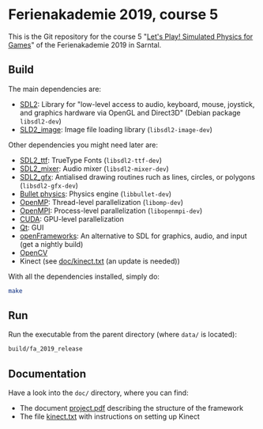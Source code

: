 # Ferienakademie 2019, course 5

This is the Git repository for the course 5 "[Let's Play! Simulated Physics for Games](https://www.ferienakademie.de/kurse-2019/kurs-5/)" of the Ferienakademie 2019 in Sarntal.

## Build

The main dependencies are:
* [SDL2](https://www.libsdl.org/): Library for "low-level access to audio, keyboard, mouse, joystick, and graphics hardware via OpenGL and Direct3D" (Debian package `libsdl2-dev`)
* [SLD2_image](https://www.libsdl.org/projects/SDL_image/): Image file loading library (`libsdl2-image-dev`)

Other dependencies you might need later are:
* [SDL2_ttf](https://www.libsdl.org/projects/SDL_ttf/): TrueType Fonts (`libsdl2-ttf-dev`)
* [SDL2_mixer](https://www.libsdl.org/projects/SDL_mixer/): Audio mixer (`libsdl2-mixer-dev`)
* [SDL2_gfx](https://www.libsdl.org/): Antialised drawing routines ruch as lines, circles, or polygons (`libsdl2-gfx-dev`)
* [Bullet physics](https://pybullet.org/wordpress/): Physics engine (`libbullet-dev`)
* [OpenMP](https://openmp.org/): Thread-level parallelization (`libomp-dev`)
* [OpenMPI](https://www.open-mpi.org/): Process-level parallelization (`libopenmpi-dev`)
* [CUDA](https://docs.nvidia.com/cuda/cuda-installation-guide-linux/index.html#ubuntu-installation): GPU-level parallelization
* [Qt](https://www.qt.io/): GUI
* [openFrameworks](https://openframeworks.cc/): An alternative to SDL for graphics, audio, and input (get a nightly build)
* [OpenCV](https://opencv.org/)
* Kinect (see [doc/kinect.txt](doc/kinect.txt) (an update is needed))

With all the dependencies installed, simply do:

```bash
make
```

## Run

Run the executable from the parent directory (where `data/` is located):

```bash
build/fa_2019_release
```

## Documentation

Have a look into the `doc/` directory, where you can find:
* The document [project.pdf](doc/project.pdf) describing the structure of the framework
* The file [kinect.txt](doc/kinect.txt) with instructions on setting up Kinect
